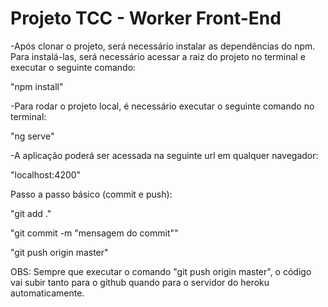 # Projeto TCC - Worker Front-End

-Após clonar o projeto, será necessário instalar as dependências do npm. Para instalá-las, será necessário acessar a raiz do projeto no terminal e executar o seguinte comando:

  "npm install"

-Para rodar o projeto local, é necessário executar o seguinte comando no terminal:

  "ng serve"

-A aplicação poderá ser acessada na seguinte url em qualquer navegador: 
  
  "localhost:4200"

Passo a passo básico (commit e push):

"git add ."

"git commit -m "mensagem do commit""

"git push origin master"

OBS: Sempre que executar o comando "git push origin master", o código vai subir tanto para o github quando para o servidor do heroku automaticamente.